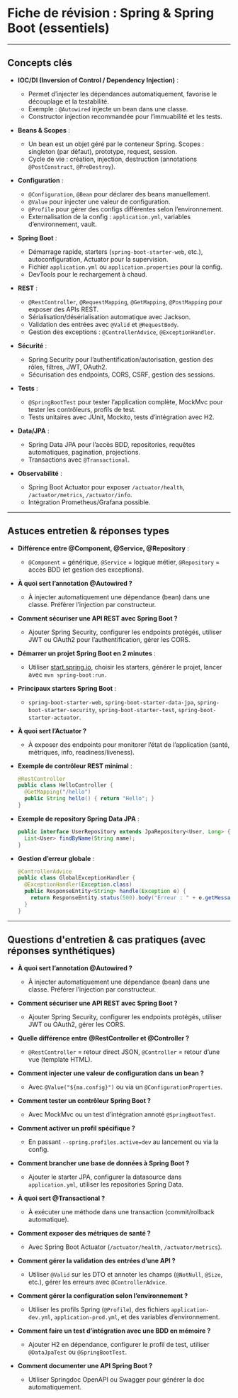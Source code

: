 # Fiche de révision : Spring & Spring Boot (essentiels)

---

## Concepts clés

- **IOC/DI (Inversion of Control / Dependency Injection)** :
  - Permet d’injecter les dépendances automatiquement, favorise le découplage et la testabilité.
  - Exemple : `@Autowired` injecte un bean dans une classe.
  - Constructor injection recommandée pour l’immuabilité et les tests.

- **Beans & Scopes** :
  - Un bean est un objet géré par le conteneur Spring. Scopes : singleton (par défaut), prototype, request, session.
  - Cycle de vie : création, injection, destruction (annotations `@PostConstruct`, `@PreDestroy`).

- **Configuration** :
  - `@Configuration`, `@Bean` pour déclarer des beans manuellement.
  - `@Value` pour injecter une valeur de configuration.
  - `@Profile` pour gérer des configs différentes selon l’environnement.
  - Externalisation de la config : `application.yml`, variables d’environnement, vault.

- **Spring Boot** :
  - Démarrage rapide, starters (`spring-boot-starter-web`, etc.), autoconfiguration, Actuator pour la supervision.
  - Fichier `application.yml` ou `application.properties` pour la config.
  - DevTools pour le rechargement à chaud.

- **REST** :
  - `@RestController`, `@RequestMapping`, `@GetMapping`, `@PostMapping` pour exposer des APIs REST.
  - Sérialisation/désérialisation automatique avec Jackson.
  - Validation des entrées avec `@Valid` et `@RequestBody`.
  - Gestion des exceptions : `@ControllerAdvice`, `@ExceptionHandler`.

- **Sécurité** :
  - Spring Security pour l’authentification/autorisation, gestion des rôles, filtres, JWT, OAuth2.
  - Sécurisation des endpoints, CORS, CSRF, gestion des sessions.

- **Tests** :
  - `@SpringBootTest` pour tester l’application complète, MockMvc pour tester les contrôleurs, profils de test.
  - Tests unitaires avec JUnit, Mockito, tests d’intégration avec H2.

- **Data/JPA** :
  - Spring Data JPA pour l’accès BDD, repositories, requêtes automatiques, pagination, projections.
  - Transactions avec `@Transactional`.

- **Observabilité** :
  - Spring Boot Actuator pour exposer `/actuator/health`, `/actuator/metrics`, `/actuator/info`.
  - Intégration Prometheus/Grafana possible.

---

## Astuces entretien & réponses types

- **Différence entre @Component, @Service, @Repository** :
  - `@Component` = générique, `@Service` = logique métier, `@Repository` = accès BDD (et gestion des exceptions).

- **À quoi sert l’annotation @Autowired ?**
  - À injecter automatiquement une dépendance (bean) dans une classe. Préférer l’injection par constructeur.

- **Comment sécuriser une API REST avec Spring Boot ?**
  - Ajouter Spring Security, configurer les endpoints protégés, utiliser JWT ou OAuth2 pour l’authentification, gérer les CORS.

- **Démarrer un projet Spring Boot en 2 minutes** :
  - Utiliser [start.spring.io](https://start.spring.io), choisir les starters, générer le projet, lancer avec `mvn spring-boot:run`.

- **Principaux starters Spring Boot** :
  - `spring-boot-starter-web`, `spring-boot-starter-data-jpa`, `spring-boot-starter-security`, `spring-boot-starter-test`, `spring-boot-starter-actuator`.

- **À quoi sert l’Actuator ?**
  - À exposer des endpoints pour monitorer l’état de l’application (santé, métriques, info, readiness/liveness).

- **Exemple de contrôleur REST minimal** :

  ```java
  @RestController
  public class HelloController {
    @GetMapping("/hello")
    public String hello() { return "Hello"; }
  }
  ```

- **Exemple de repository Spring Data JPA** :

  ```java
  public interface UserRepository extends JpaRepository<User, Long> {
    List<User> findByName(String name);
  }
  ```

- **Gestion d’erreur globale** :

  ```java
  @ControllerAdvice
  public class GlobalExceptionHandler {
    @ExceptionHandler(Exception.class)
    public ResponseEntity<String> handle(Exception e) {
      return ResponseEntity.status(500).body("Erreur : " + e.getMessage());
    }
  }
  ```

---

## Questions d'entretien & cas pratiques (avec réponses synthétiques)

- **À quoi sert l’annotation @Autowired ?**
  - À injecter automatiquement une dépendance (bean) dans une classe. Préférer l’injection par constructeur.

- **Comment sécuriser une API REST avec Spring Boot ?**
  - Ajouter Spring Security, configurer les endpoints protégés, utiliser JWT ou OAuth2, gérer les CORS.

- **Quelle différence entre @RestController et @Controller ?**
  - `@RestController` = retour direct JSON, `@Controller` = retour d’une vue (template HTML).

- **Comment injecter une valeur de configuration dans un bean ?**
  - Avec `@Value("${ma.config}")` ou via un `@ConfigurationProperties`.

- **Comment tester un contrôleur Spring Boot ?**
  - Avec MockMvc ou un test d’intégration annoté `@SpringBootTest`.

- **Comment activer un profil spécifique ?**
  - En passant `--spring.profiles.active=dev` au lancement ou via la config.

- **Comment brancher une base de données à Spring Boot ?**
  - Ajouter le starter JPA, configurer la datasource dans `application.yml`, utiliser les repositories Spring Data.

- **À quoi sert @Transactional ?**
  - À exécuter une méthode dans une transaction (commit/rollback automatique).

- **Comment exposer des métriques de santé ?**
  - Avec Spring Boot Actuator (`/actuator/health`, `/actuator/metrics`).

- **Comment gérer la validation des entrées d’une API ?**
  - Utiliser `@Valid` sur les DTO et annoter les champs (`@NotNull`, `@Size`, etc.), gérer les erreurs avec `@ControllerAdvice`.

- **Comment gérer la configuration selon l’environnement ?**
  - Utiliser les profils Spring (`@Profile`), des fichiers `application-dev.yml`, `application-prod.yml`, et des variables d’environnement.

- **Comment faire un test d’intégration avec une BDD en mémoire ?**
  - Ajouter H2 en dépendance, configurer le profil de test, utiliser `@DataJpaTest` ou `@SpringBootTest`.

- **Comment documenter une API Spring Boot ?**
  - Utiliser Springdoc OpenAPI ou Swagger pour générer la doc automatiquement.
